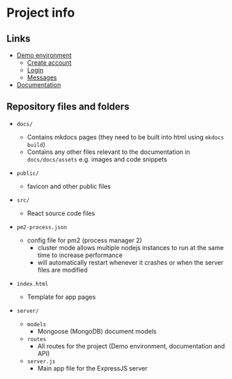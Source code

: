# Project info

## Links

- [Demo environment](https://webdev-ht.nanjo.tech)
    - [Create account](https://webdev-ht.nanjo.tech/auth/register)
    - [Login](https://webdev-ht.nanjo.tech/auth/login)
    - [Messages](https://webdev-ht.nanjo.tech/messages)
- [Documentation](https://webdev-ht.nanjo.tech/documentation)

## Repository files and folders

- `docs/`  
    - Contains mkdocs pages (they need to be built into html using `mkdocs build`)
    - Contains any other files relevant to the documentation in `docs/docs/assets` e.g. images and code snippets
- `public/`
    - favicon and other public files
- `src/`
    - React source code files

- `pm2-process.json`
    - config file for pm2 (process manager 2)
        - cluster mode allows multiple nodejs instances to run at the same time to increase performance
        - will automatically restart whenever it crashes or when the server files are modified

- `index.html`
    - Template for app pages

- `server/`
    - `models`
        - Mongoose (MongoDB) document models
    - `routes`
        - All routes for the project (Demo environment, documentation and API)
    - `server.js`
        - Main app file for the ExpressJS server
